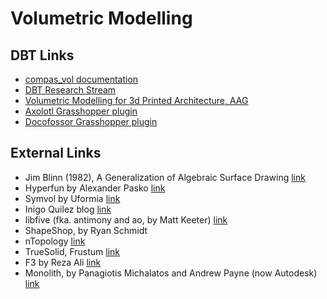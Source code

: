 # Volumetric Modelling
## DBT Links

* [compas_vol documentation](http://dbt-ethz.github.io/compas_vol)
* [DBT Research Stream](http://dbt.arch.ethz.ch/research-stream/volumetric-modelling/)
* [Volumetric Modelling for 3d Printed Architecture, AAG](http://dbt.arch.ethz.ch/publication/volumetric-modelling-for-3d-printed-architecture/)
* [Axolotl Grasshopper plugin](http://www.food4rhino.com/app/axolotl)
* [Docofossor Grasshopper plugin](http://www.food4rhino.com/app/docofossor)

## External Links
* Jim Blinn (1982), A Generalization of Algebraic Surface Drawing [link](https://dl.acm.org/citation.cfm?id=357310)
* Hyperfun by Alexander Pasko [link](http://hyperfun.org/wiki/doku.php?id=hyperfun:main)
* Symvol by Uformia [link](https://uformia.com/store/symvol-for-rhino/)
* Inigo Quilez blog [link](https://www.iquilezles.org/www/articles/distfunctions/distfunctions.htm)
* libfive (fka. antimony and ao, by Matt Keeter) [link](https://libfive.com)
* ShapeShop, by Ryan Schmidt
* nTopology [link](https://ntopology.com)
* TrueSolid, Frustum [link](https://www.frustum.com/generative-design)
* F3 by Reza Ali [link](http://www.syedrezaali.com/#/f3-mac-app/)
* Monolith, by Panagiotis Michalatos and Andrew Payne (now Autodesk) [link](http://www.monolith.zone)
